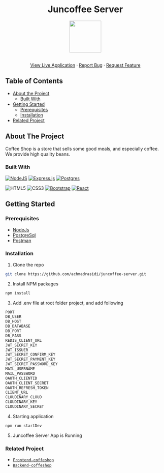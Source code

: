 <p align="center">

  <h1 align="center">Juncoffee Server</h1>
  <p align="center">
    <image align="center" width="100" src='./static/assets/img/coffee 1.png' />
  </p>

  <p align="center">
    <br />
    <a href="https://juncoffe.netlify.app/">View Live Application</a>
    ·
    <a href="https://github.com/achmadrasidi/juncoffee/issues">Report Bug</a>
    ·
    <a href="https://github.com/achmadrasidi/juncoffee/issues">Request Feature</a>
  </p>
</p>

## Table of Contents

- [About the Project](#about-the-project)
  - [Built With](#built-with)
- [Getting Started](#getting-started)
  - [Prerequisites](#prerequisites)
  - [Installation](#installation)
- [Related Project](#related-project)

## About The Project

Coffee Shop is a store that sells some good meals, and especially coffee. We provide high quality beans.

### Built With

[![NodeJS](https://img.shields.io/badge/node.js-6DA55F?style=for-the-badge&logo=node.js&logoColor=white)](https://nodejs.org/en/)
[![Express.js](https://img.shields.io/badge/express.js-%23404d59.svg?style=for-the-badge&logo=express&logoColor=%2361DAFB)](https://expressjs.com/)
[![Postgres](https://img.shields.io/badge/postgres-%23316192.svg?style=for-the-badge&logo=postgresql&logoColor=white)](https://www.postgresql.org/)
<br>

![HTML5](https://img.shields.io/badge/html5-%23E34F26.svg?style=for-the-badge&logo=html5&logoColor=white)
![CSS3](https://img.shields.io/badge/css3-%231572B6.svg?style=for-the-badge&logo=css3&logoColor=white)
[![Bootstrap](https://img.shields.io/badge/bootstrap-%23563D7C.svg?style=for-the-badge&logo=bootstrap&logoColor=white)](https://getbootstrap.com/)
[![React](https://img.shields.io/badge/react-%2320232a.svg?style=for-the-badge&logo=react&logoColor=%2361DAFB)](https://reactjs.org/)

## Getting Started

### Prerequisites

- [NodeJs](https://nodejs.org/)
- [PostgreSql](https://www.postgresql.org/)
- [Postman](https://www.postman.com/)

### Installation

1. Clone the repo

```sh
git clone https://github.com/achmadrasidi/juncoffee-server.git
```

2. Install NPM packages

```sh
npm install
```

3. Add .env file at root folder project, and add following

```sh
PORT
DB_USER
DB_HOST
DB_DATABASE
DB_PORT
DB_PASS
REDIS_CLIENT_URL
JWT_SECRET_KEY
JWT_ISSUER
JWT_SECRET_CONFIRM_KEY
JWT_SECRET_PAYMENT_KEY
JWT_SECRET_PASSWORD_KEY
MAIL_USERNAME
MAIL_PASSWORD
OAUTH_CLIENTID
OAUTH_CLIENT_SECRET
OAUTH_REFRESH_TOKEN
CLIENT_URL
CLOUDINARY_CLOUD
CLOUDINARY_KEY
CLOUDINARY_SECRET
```

4. Starting application

```sh
npm run startDev
```

5. Juncoffee Server App is Running

### Related Project

- [`Frontend-coffeshop`](https://github.com/achmadrasidi/juncoffee-client)
- [`Backend-coffeshop`](https://github.com/achmadrasidi/juncoffee-server)
